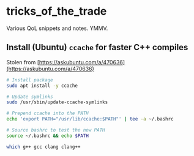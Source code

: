 # tricks_of_the_trade
Various QoL snippets and notes. YMMV.

## Install (Ubuntu) `ccache` for faster C++ compiles

Stolen from [https://askubuntu.com/a/470636](https://askubuntu.com/a/470636)

```bash
# Install package
sudo apt install -y ccache

# Update symlinks
sudo /usr/sbin/update-ccache-symlinks

# Prepend ccache into the PATH
echo 'export PATH="/usr/lib/ccache:$PATH"' | tee -a ~/.bashrc

# Source bashrc to test the new PATH
source ~/.bashrc && echo $PATH

which g++ gcc clang clang++
```



